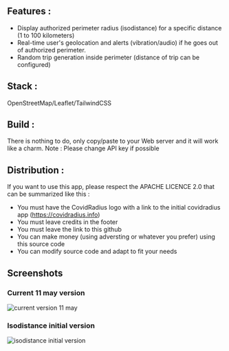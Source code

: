 
## Features : 
- Display authorized perimeter radius (isodistance) for a specific distance (1 to 100 kilometers)
- Real-time user's geolocation and alerts (vibration/audio) if he goes out of authorized perimeter.
- Random trip generation inside perimeter (distance of trip can be configured)

## Stack : 

OpenStreetMap/Leaflet/TailwindCSS

## Build : 
There is nothing to do, only copy/paste to your Web server and it will work like a charm.
Note : Please change API key if possible

## Distribution :

If you want to use this app, please respect the APACHE LICENCE 2.0 that can be summarized like this :
- You must have the CovidRadius logo with a link to the initial covidradius app (https://covidradius.info)
- You must leave credits in the footer
- You must leave the link to this github
- You can make money (using adversting or whatever you prefer) using this source code
- You can modify source code and adapt to fit your needs

## Screenshots

### Current 11 may version
![current version 11 may](https://covidradius.info/assets/images/covidRadius.jpg)

### Isodistance initial version
![isodistance initial version](https://cdn-techno.konbini.com/fr/images/files/2020/04/covidvarius.jpg)
